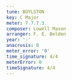 ```yaml
---
tune: BOYLSTON
key: C Major
meter: 7.7.7.3.
composer: Lowell Mason
arranger: F. E. Belden
year: '-'
anacrusis: 0
meter_error: '0'
time_signature: 4/4
meterError: 0
timeSignature: 4/4
---
```

